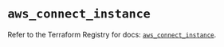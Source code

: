 # `aws_connect_instance`

Refer to the Terraform Registry for docs: [`aws_connect_instance`](https://registry.terraform.io/providers/hashicorp/aws/5.34.0/docs/resources/connect_instance).
